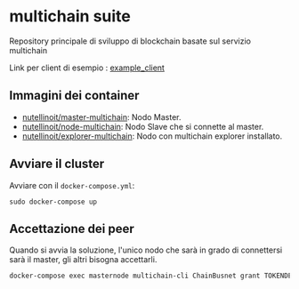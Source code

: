 # multichain suite

Repository principale di sviluppo di blockchain basate sul servizio multichain

Link per client di esempio : [example_client](example_client)


## Immagini dei container

* [nutellinoit/master-multichain](https://hub.docker.com/r/nutellinoit/master-multichain/): Nodo Master.
* [nutellinoit/node-multichain](https://hub.docker.com/r/nutellinoit/node-multichain/): Nodo Slave che si connette al master.
* [nutellinoit/explorer-multichain](https://hub.docker.com/r/nutellinoit/explorer-multichain/): Nodo con multichain explorer installato.

## Avviare il cluster

Avviare con il ```docker-compose.yml```:

```
sudo docker-compose up
```


## Accettazione dei peer

Quando si avvia la soluzione, l'unico nodo che sarà in grado di connettersi sarà il master, gli altri bisogna accettarli.

```bash
docker-compose exec masternode multichain-cli ChainBusnet grant TOKENDELNODO connect,send,receive
```